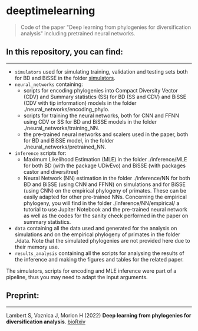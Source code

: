 # deeptimelearning

> Code of the paper "Deep learning from phylogenies for diversification analysis" including pretrained neural networks.

## In this repository, you can find:

-------

- `simulators` used for simulating training, validation and testing sets both for BD and BiSSE in the folder [simulators](deeptimelearning/master/simulators).
- `neural_networks` containing:
  - scripts for encoding phylogenies into Compact Diversity Vector (CDV) and Summary statistics (SS) for BD (SS and CDV) and BiSSE (CDV with tip information) models in the folder ./neural_networks/encoding_phylo.
  -  scripts for training the neural networks, both for CNN and FFNN using CDV or SS for BD and BiSSE models in the folder ./neural_networks/training_NN.
  - the pre-trained neural networks and scalers used in the paper, both for BD and BiSSE model, in the folder ./neural_networks/pretrained_NN.
- `inference` scripts for:
  - Maximum Likelihood Estimation (MLE) in the folder ./inference/MLE for both BD (with the package UDivEvo) and BiSSE (with packages castor and diversitree)
  - Neural Network (NN) estimation in the folder ./inference/NN for both BD and BiSSE (using CNN and FFNN) on simulations and for BiSSE (using CNN) on the empirical phylogeny of primates. These can be easily adapted for other pre-trained NNs. Concerning the empirical phylogeny, you will find in the folder ./inference/NN/empirical/ a tutorial to use Jupiter Notebook and the pre-trained neural network as well as the codes for the sanity check performed in the paper on summary statistics.
- `data` containing all the data used and generated for the analysis on simulations and on the empirical phylogeny of primates in the folder ./data. Note that the simulated phylogenies are not provided here due to their memory use.
- `results_analysis` containing all the scripts for analysing the results of the inference and making the figures and tables for the related paper.

The simulators, scripts for encoding and MLE inference were part of a pipeline, thus you may need to adapt the input arguments.


## Preprint:

-------

Lambert S, Voznica J, Morlon H (2022)
__Deep learning from phylogenies for diversification analysis__. [bioRxiv](https://www.biorxiv.org/)
